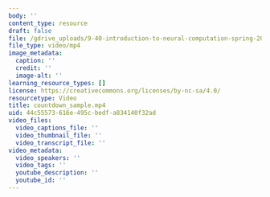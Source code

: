 ```yaml
---
body: ''
content_type: resource
draft: false
file: /gdrive_uploads/9-40-introduction-to-neural-computation-spring-2018/1hMMP27BjGDMmTJl6vGnT5lWBSdvvB7N3/countdown_sample.mp4
file_type: video/mp4
image_metadata:
  caption: ''
  credit: ''
  image-alt: ''
learning_resource_types: []
license: https://creativecommons.org/licenses/by-nc-sa/4.0/
resourcetype: Video
title: countdown_sample.mp4
uid: 44c55573-616e-495c-bedf-a834140f32ad
video_files:
  video_captions_file: ''
  video_thumbnail_file: ''
  video_transcript_file: ''
video_metadata:
  video_speakers: ''
  video_tags: ''
  youtube_description: ''
  youtube_id: ''
---
```

